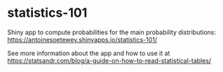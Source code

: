 # statistics-101

Shiny app to compute probabilities for the main probability distributions: https://antoinesoetewey.shinyapps.io/statistics-101/

See more information about the app and how to use it at https://statsandr.com/blog/a-guide-on-how-to-read-statistical-tables/
